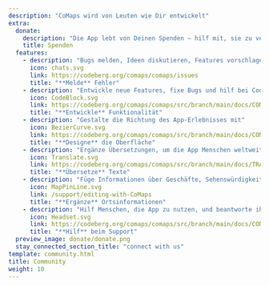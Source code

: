 ```yaml
---
description: "CoMaps wird von Leuten wie Dir entwickelt"
extra:
  donate:
    description: "Die App lebt von Deinen Spenden – hilf mit, sie zu verbessern"
    title: Spenden
  features:
    - description: "Bugs melden, Ideen diskutieren, Features vorschlagen"
      icon: chats.svg
      link: https://codeberg.org/comaps/comaps/issues
      title: "**Melde** Fehler"
    - description: "Entwickle neue Features, fixe Bugs und hilf bei Code Reviews"
      icon: CodeBlock.svg
      link: https://codeberg.org/comaps/comaps/src/branch/main/docs/CONTRIBUTING.md
      title: "**Entwickle** Funktionalität"
    - description: "Gestalte die Richtung des App-Erlebnisses mit"
      icon: BezierCurve.svg
      link: https://codeberg.org/comaps/comaps/src/branch/main/docs/CONTRIBUTING.md
      title: "**Designe** die Oberfläche"
    - description: "Ergänze Übersetzungen, um die App Menschen weltweit zugänglich zu machen"
      icon: Translate.svg
      link: https://codeberg.org/comaps/comaps/src/branch/main/docs/TRANSLATIONS.md
      title: "**Übersetze** Texte"
    - description: "Füge Informationen über Geschäfte, Sehenswürdigkeiten, Wanderwege und öffentliche Verkehrsmittel zu OpenStreetMap hinzu"
      icon: MapPinLine.svg
      link: /support/editing-with-CoMaps
      title: "**Ergänze** Ortsinformationen"
    - description: "Hilf Menschen, die App zu nutzen, und beantworte ihre Fragen"
      icon: Headset.svg
      link: https://codeberg.org/comaps/comaps/src/branch/main/docs/CONTRIBUTING.md
      title: "**Hilf** beim Support"
  preview_image: donate/donate.png
  stay_connected_section_title: "connect with us"
template: community.html
title: Community
weight: 10
---
```

